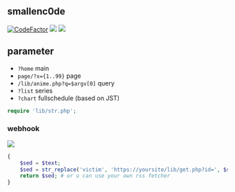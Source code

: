 ## smallenc0de  
[![CodeFactor](https://www.codefactor.io/repository/github/sinkaroid/smallencode/badge)](https://www.codefactor.io/repository/github/sinkaroid/smallencode) [![](https://img.shields.io/packagist/php-v/curl/curl)](https://packagist.org/packages/curl/curl) [![](https://img.shields.io/github/commit-activity/m/sinkaroid/smallencode)](https://github.com/sinkaroid/smallencode/tree/master)  
## parameter  
- `?home` main  
- `page/?x={1..99}` page  
- `/lib/anime.php?q=$argv[0]` query  
- `?list` series
- `?chart` fullschedule (based on JST)  

```php
require 'lib/str.php'; 
```

### webhook


![](https://i.imgur.com/q9UVkRJ.png)  

```php
{
    $sed = $text;
    $sed = str_replace('victim', 'https://yoursite/lib/get.php?id=', $sed);
    return $sed; # or u can use your own rss fetcher
}
``` 